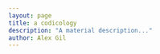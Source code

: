 ```yaml
---
layout: page
title: a codicology
description: "A material description..." 
author: Alex Gil
---
```


